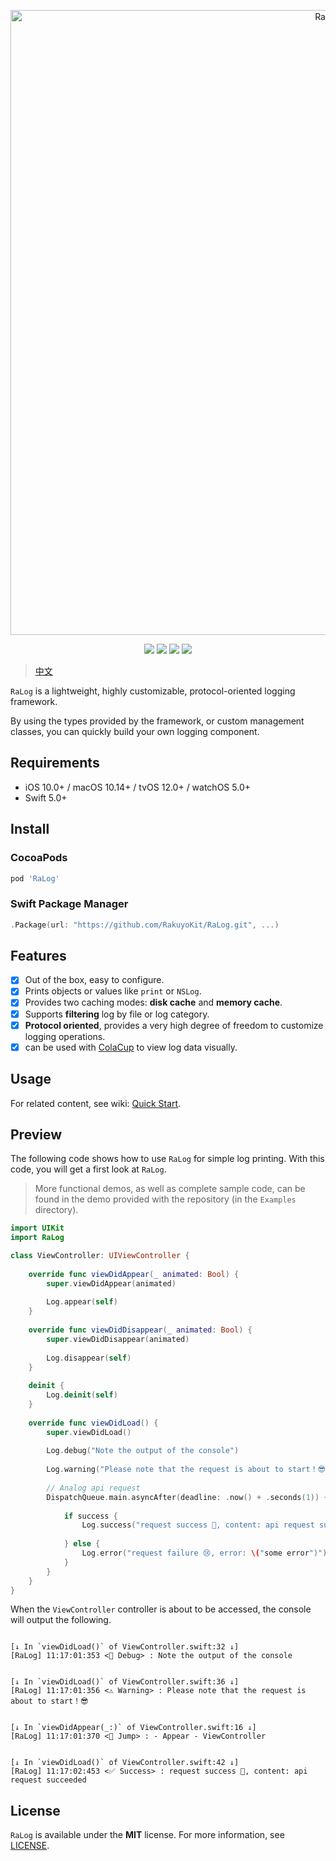 <p align="center">
<img src="https://raw.githubusercontent.com/RakuyoKit/RaLog/master/Images/logo.png" alt="RaLog" title="RaLog" width="1000"/>
</p>

<p align="center">
<a><img src="https://img.shields.io/badge/language-swift-ffac45.svg"></a>
<a href="https://cocoapods.org/pods/RaLog"><img src="https://img.shields.io/github/v/tag/RakuyoKit/RaLog.svg?include_prereleases=&sort=semver"></a>
<a href="https://swift.org/package-manager/"><img src="https://img.shields.io/badge/SPM-supported-DE5C43.svg?style=flat"></a>
<a href="https://raw.githubusercontent.com/RakuyoKit/RaLog/master/LICENSE"><img src="https://img.shields.io/badge/license-MIT-black"></a>
</p>

> [中文](https://github.com/RakuyoKit/RaLog/blob/master/README_CN.md)
 
`RaLog` is a lightweight, highly customizable, protocol-oriented logging framework.

By using the types provided by the framework, or custom management classes, you can quickly build your own logging component.

## Requirements

- iOS 10.0+ / macOS 10.14+ / tvOS 12.0+ / watchOS 5.0+
- Swift 5.0+

## Install

### CocoaPods

```ruby
pod 'RaLog'
```

### Swift Package Manager

```swift
.Package(url: "https://github.com/RakuyoKit/RaLog.git", ...)
```

## Features

- [x] Out of the box, easy to configure.
- [x] Prints objects or values like `print` or `NSLog`.
- [x] Provides two caching modes: **disk cache** and **memory cache**.
- [x] Supports **filtering** log by file or log category.
- [x] **Protocol oriented**, provides a very high degree of freedom to customize logging operations.
- [x] can be used with [ColaCup](https://github.com/RakuyoKit/ColaCup) to view log data visually.

## Usage

For related content, see wiki: [Quick Start](https://github.com/RakuyoKit/RaLog/wiki/Quick-start).

## Preview

The following code shows how to use `RaLog` for simple log printing. With this code, you will get a first look at `RaLog`.

> More functional demos, as well as complete sample code, can be found in the demo provided with the repository (in the `Examples` directory).

```swift
import UIKit
import RaLog

class ViewController: UIViewController {
    
    override func viewDidAppear(_ animated: Bool) {
        super.viewDidAppear(animated)
        
        Log.appear(self)
    }
    
    override func viewDidDisappear(_ animated: Bool) {
        super.viewDidDisappear(animated)
        
        Log.disappear(self)
    }
    
    deinit {
        Log.deinit(self)
    }
    
    override func viewDidLoad() {
        super.viewDidLoad()
        
        Log.debug("Note the output of the console")
        
        Log.warning("Please note that the request is about to start！😎")
        
        // Analog api request
        DispatchQueue.main.asyncAfter(deadline: .now() + .seconds(1)) {
            
            if success {
                Log.success("request success 🥳, content: api request succeeded")
                
            } else {
                Log.error("request failure 😢, error: \("some error")")
            }
        }
    }
}
```

When the `ViewController` controller is about to be accessed, the console will output the following.

```

[↓ In `viewDidLoad()` of ViewController.swift:32 ↓]
[RaLog] 11:17:01:353 <👾 Debug> : Note the output of the console


[↓ In `viewDidLoad()` of ViewController.swift:36 ↓]
[RaLog] 11:17:01:356 <⚠️ Warning> : Please note that the request is about to start！😎


[↓ In `viewDidAppear(_:)` of ViewController.swift:16 ↓]
[RaLog] 11:17:01:370 <👋 Jump> : - Appear - ViewController


[↓ In `viewDidLoad()` of ViewController.swift:42 ↓]
[RaLog] 11:17:02:453 <✅ Success> : request success 🥳, content: api request succeeded

```

## License

`RaLog` is available under the **MIT** license. For more information, see [LICENSE](https://github.com/RakuyoKit/RaLog/blob/master/LICENSE).

